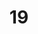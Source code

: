 ---
title: "19"
imageurl: "https://imgs1.thamizhnation.org/assets/19.webp"
dwnurl: "https://imgs1.thamizhnation.org/img/19.jpg"
tags: ['thalaivar']
---
